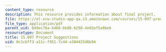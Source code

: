 ```yaml
---
content_type: resource
description: This resource provides information about final project.
file: https://ol-ocw-studio-app-qa.s3.amazonaws.com/courses/15-097-prediction-machine-learning-and-statistics-spring-2012/0c1cbff3a11cf9517c44e304425d6b94_MIT15_097S12_project.pdf
file_type: application/pdf
parent_uid: 0d9ec76a-b460-bb80-b298-4e92ef5a9be6
resourcetype: Document
title: 15.097 Project Suggestions
uid: 0c1cbff3-a11c-f951-7c44-e304425d6b94
---
```

